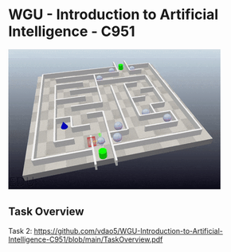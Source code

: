 # WGU - Introduction to Artificial Intelligence - C951
![img](https://github.com/vdao5/WGU-Introduction-to-Artificial-Intelligence-C951/blob/main/demo.gif?raw=true)

## Task Overview
Task 2: https://github.com/vdao5/WGU-Introduction-to-Artificial-Intelligence-C951/blob/main/TaskOverview.pdf
